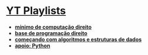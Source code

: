 # [**YT Playlists**](#yt-playlists)

- [**mínimo de computação direito**]
- [**base de programação direito**]
- [**começando com algoritmos e estruturas de dados**]
- [**apoio: Python**]

[**mínimo de computação direito**]: https://youtube.com/playlist?list=PLA2Ge9OXtzi6c2oMeLDtYR-eUckm-tFYw
[**base de programação direito**]: https://youtube.com/playlist?list=PLA2Ge9OXtzi6XumA88wWJ_xBwVQJndN6w
[**começando com algoritmos e estruturas de dados**]: https://youtube.com/playlist?list=PLA2Ge9OXtzi6U0IKjtHuuKRCsvPq5_mn6
[**apoio: Python**]: https://youtube.com/playlist?list=PLvE-ZAFRgX8hnECDn1v9HNTI71veL3oW0
